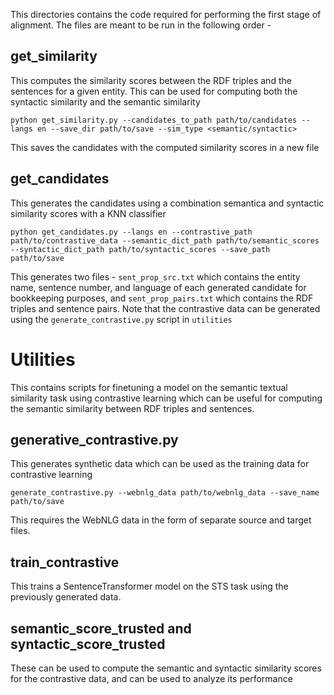 This directories contains the code required for performing the first stage of alignment. The files are meant to be run in the following order -  

## get_similarity  
This computes the similarity scores between the RDF triples and the sentences for a given entity. This can be used for computing both the syntactic similarity and the semantic similarity 
```
python get_similarity.py --candidates_to_path path/to/candidates --langs en --save_dir path/to/save --sim_type <semantic/syntactic>
```
This saves the candidates with the computed similarity scores in a new file 

## get_candidates 
This generates the candidates using a combination semantica and syntactic similarity scores with a KNN classifier  
```
python get_candidates.py --langs en --contrastive_path path/to/contrastive_data --semantic_dict_path path/to/semantic_scores --syntactic_dict_path path/to/syntactic_scores --save_path path/to/save  
```
This generates two files - ```sent_prop_src.txt``` which contains the entity name, sentence number, and language of each generated candidate for bookkeeping purposes, and ```sent_prop_pairs.txt``` which contains the RDF triples and sentence pairs. 
Note that the contrastive data can be generated using the ```generate_contrastive.py``` script in ```utilities``` 

# Utilities  
This contains scripts for finetuning a model on the semantic textual similarity task using contrastive learning which can be useful for computing the semantic similarity between RDF triples and sentences.   
## generative_contrastive.py 
This generates synthetic data which can be used as the training data for contrastive learning  
```
generate_contrastive.py --webnlg_data path/to/webnlg_data --save_name path/to/save 
```
This requires the WebNLG data in the form of separate source and target files.  

## train_contrastive 
This trains a SentenceTransformer model on the STS task using the previously generated data.  

## semantic_score_trusted and syntactic_score_trusted 
These can be used to compute the semantic and syntactic similarity scores for the contrastive data, and can be used to analyze its performance  



